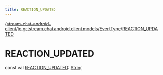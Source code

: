 ```yaml
---
title: REACTION_UPDATED
---
```

/[stream-chat-android-client](../../index.md)/[io.getstream.chat.android.client.models](../index.md)/[EventType](index.md)/[REACTION_UPDATED](REACTION_UPDATED.md)  
  
  
  
# REACTION_UPDATED  
const val [REACTION_UPDATED](REACTION_UPDATED.md): [String](https://kotlinlang.org/api/latest/jvm/stdlib/kotlin/-string/index.html)
